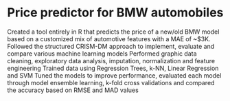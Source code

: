 # Price predictor for BMW automobiles

Created a tool entirely in R that predicts the price of a new/old BMW model based on a customized mix of automotive features with a MAE of ~$3K.
Followed the structured CRISM-DM approach to implement, evaluate and compare various machine learning models 
Performed graphic data cleaning, exploratory data analysis, imputation, normalization and feature engineering
Trained data using Regression Trees, k-NN, Linear Regression and SVM
Tuned the models to improve performance, evaluated each model through model ensemble learning,  k-fold cross validations and compared the accuracy based on RMSE and MAD values

